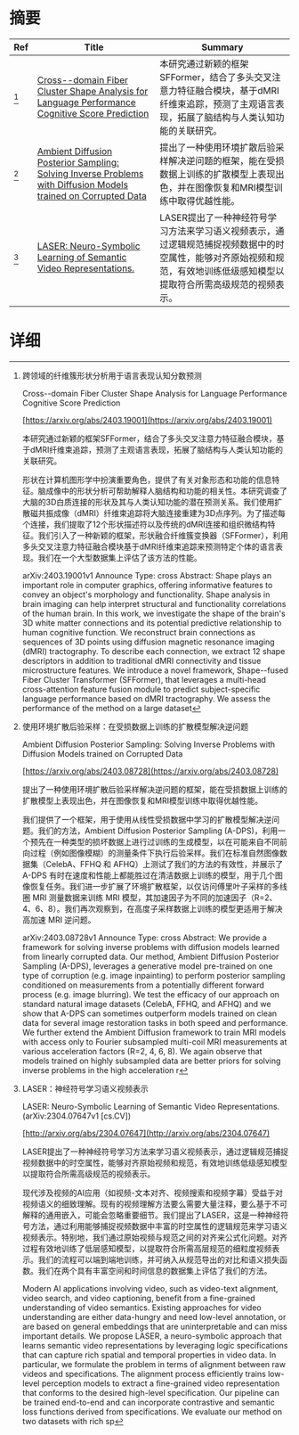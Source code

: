 # 摘要

| Ref | Title | Summary |
| --- | --- | --- |
| [^1] | [Cross--domain Fiber Cluster Shape Analysis for Language Performance Cognitive Score Prediction](https://arxiv.org/abs/2403.19001) | 本研究通过新颖的框架SFFormer，结合了多头交叉注意力特征融合模块，基于dMRI纤维束追踪，预测了主观语言表现，拓展了脑结构与人类认知功能的关联研究。 |
| [^2] | [Ambient Diffusion Posterior Sampling: Solving Inverse Problems with Diffusion Models trained on Corrupted Data](https://arxiv.org/abs/2403.08728) | 提出了一种使用环境扩散后验采样解决逆问题的框架，能在受损数据上训练的扩散模型上表现出色，并在图像恢复和MRI模型训练中取得优越性能。 |
| [^3] | [LASER: Neuro-Symbolic Learning of Semantic Video Representations.](http://arxiv.org/abs/2304.07647) | LASER提出了一种神经符号学习方法来学习语义视频表示，通过逻辑规范捕捉视频数据中的时空属性，能够对齐原始视频和规范，有效地训练低级感知模型以提取符合所需高级规范的视频表示。 |

# 详细

[^1]: 跨领域的纤维簇形状分析用于语言表现认知分数预测

    Cross--domain Fiber Cluster Shape Analysis for Language Performance Cognitive Score Prediction

    [https://arxiv.org/abs/2403.19001](https://arxiv.org/abs/2403.19001)

    本研究通过新颖的框架SFFormer，结合了多头交叉注意力特征融合模块，基于dMRI纤维束追踪，预测了主观语言表现，拓展了脑结构与人类认知功能的关联研究。

    

    形状在计算机图形学中扮演重要角色，提供了有关对象形态和功能的信息特征。脑成像中的形状分析可帮助解释人脑结构和功能的相关性。本研究调查了大脑的3D白质连接的形状及其与人类认知功能的潜在预测关系。我们使用扩散磁共振成像（dMRI）纤维束追踪将大脑连接重建为3D点序列。为了描述每个连接，我们提取了12个形状描述符以及传统的dMRI连接和组织微结构特征。我们引入了一种新颖的框架，形状融合纤维簇变换器（SFFormer），利用多头交叉注意力特征融合模块基于dMRI纤维束追踪来预测特定个体的语言表现。我们在一个大型数据集上评估了该方法的性能。

    arXiv:2403.19001v1 Announce Type: cross  Abstract: Shape plays an important role in computer graphics, offering informative features to convey an object's morphology and functionality. Shape analysis in brain imaging can help interpret structural and functionality correlations of the human brain. In this work, we investigate the shape of the brain's 3D white matter connections and its potential predictive relationship to human cognitive function. We reconstruct brain connections as sequences of 3D points using diffusion magnetic resonance imaging (dMRI) tractography. To describe each connection, we extract 12 shape descriptors in addition to traditional dMRI connectivity and tissue microstructure features. We introduce a novel framework, Shape--fused Fiber Cluster Transformer (SFFormer), that leverages a multi-head cross-attention feature fusion module to predict subject-specific language performance based on dMRI tractography. We assess the performance of the method on a large dataset
    
[^2]: 使用环境扩散后验采样：在受损数据上训练的扩散模型解决逆问题

    Ambient Diffusion Posterior Sampling: Solving Inverse Problems with Diffusion Models trained on Corrupted Data

    [https://arxiv.org/abs/2403.08728](https://arxiv.org/abs/2403.08728)

    提出了一种使用环境扩散后验采样解决逆问题的框架，能在受损数据上训练的扩散模型上表现出色，并在图像恢复和MRI模型训练中取得优越性能。

    

    我们提供了一个框架，用于使用从线性受损数据中学习的扩散模型解决逆问题。我们的方法，Ambient Diffusion Posterior Sampling (A-DPS)，利用一个预先在一种类型的损坏数据上进行过训练的生成模型，以在可能来自不同前向过程（例如图像模糊）的测量条件下执行后验采样。我们在标准自然图像数据集（CelebA、FFHQ 和 AFHQ）上测试了我们的方法的有效性，并展示了 A-DPS 有时在速度和性能上都能胜过在清洁数据上训练的模型，用于几个图像恢复任务。我们进一步扩展了环境扩散框架，以仅访问傅里叶子采样的多线圈 MRI 测量数据来训练 MRI 模型，其加速因子为不同的加速因子（R=2、4、6、8）。我们再次观察到，在高度子采样数据上训练的模型更适用于解决高加速 MRI 逆问题。

    arXiv:2403.08728v1 Announce Type: cross  Abstract: We provide a framework for solving inverse problems with diffusion models learned from linearly corrupted data. Our method, Ambient Diffusion Posterior Sampling (A-DPS), leverages a generative model pre-trained on one type of corruption (e.g. image inpainting) to perform posterior sampling conditioned on measurements from a potentially different forward process (e.g. image blurring). We test the efficacy of our approach on standard natural image datasets (CelebA, FFHQ, and AFHQ) and we show that A-DPS can sometimes outperform models trained on clean data for several image restoration tasks in both speed and performance. We further extend the Ambient Diffusion framework to train MRI models with access only to Fourier subsampled multi-coil MRI measurements at various acceleration factors (R=2, 4, 6, 8). We again observe that models trained on highly subsampled data are better priors for solving inverse problems in the high acceleration r
    
[^3]: LASER：神经符号学习语义视频表示

    LASER: Neuro-Symbolic Learning of Semantic Video Representations. (arXiv:2304.07647v1 [cs.CV])

    [http://arxiv.org/abs/2304.07647](http://arxiv.org/abs/2304.07647)

    LASER提出了一种神经符号学习方法来学习语义视频表示，通过逻辑规范捕捉视频数据中的时空属性，能够对齐原始视频和规范，有效地训练低级感知模型以提取符合所需高级规范的视频表示。

    

    现代涉及视频的AI应用（如视频-文本对齐、视频搜索和视频字幕）受益于对视频语义的细致理解。现有的视频理解方法要么需要大量注释，要么基于不可解释的通用嵌入，可能会忽略重要细节。我们提出了LASER，这是一种神经符号方法，通过利用能够捕捉视频数据中丰富的时空属性的逻辑规范来学习语义视频表示。特别地，我们通过原始视频与规范之间的对齐来公式化问题。对齐过程有效地训练了低层感知模型，以提取符合所需高层规范的细粒度视频表示。我们的流程可以端到端地训练，并可纳入从规范导出的对比和语义损失函数。我们在两个具有丰富空间和时间信息的数据集上评估了我们的方法。

    Modern AI applications involving video, such as video-text alignment, video search, and video captioning, benefit from a fine-grained understanding of video semantics. Existing approaches for video understanding are either data-hungry and need low-level annotation, or are based on general embeddings that are uninterpretable and can miss important details. We propose LASER, a neuro-symbolic approach that learns semantic video representations by leveraging logic specifications that can capture rich spatial and temporal properties in video data. In particular, we formulate the problem in terms of alignment between raw videos and specifications. The alignment process efficiently trains low-level perception models to extract a fine-grained video representation that conforms to the desired high-level specification. Our pipeline can be trained end-to-end and can incorporate contrastive and semantic loss functions derived from specifications. We evaluate our method on two datasets with rich sp
    

